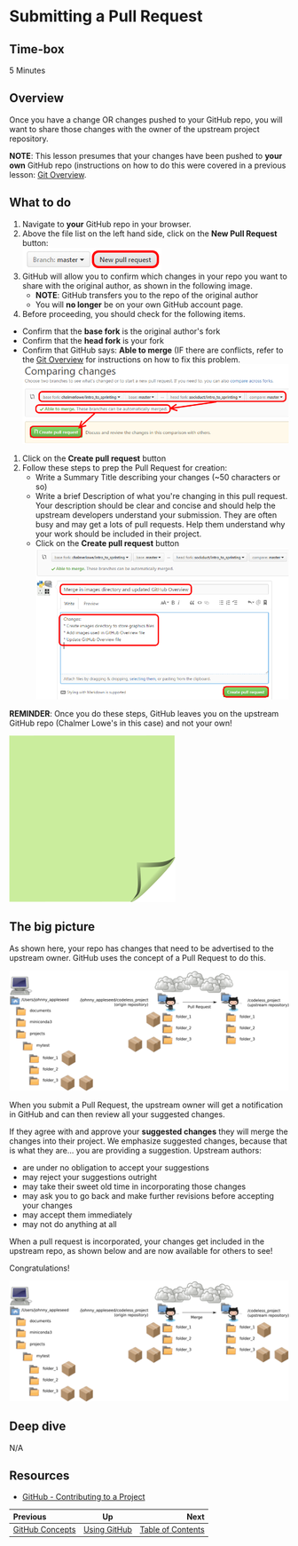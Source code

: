 <!-- begin auto-generated title section -->
# Submitting a Pull Request
<!-- end auto-generated section -->


## Time-box

5 Minutes


## Overview

Once you have a change OR changes pushed to your GitHub repo, you will want to share those changes with the owner of the upstream project repository.

**NOTE**: This lesson presumes that your changes have been pushed to **your own** GitHub repo (instructions on how to do this were covered in a previous lesson: [Git Overview](./git_overview.md).


## What to do

1. Navigate to **your** GitHub repo in your browser.
1. Above the file list on the left hand side, click on the **New Pull Request** button:<br>
![New Pull Request Button](images/new-pull-request-icon.png)
1. GitHub will allow you to confirm which changes in your repo you want to share with the original author, as shown in the following image.
   * **NOTE**: GitHub transfers you to the repo of the original author
   * You will **no longer** be on your own GitHub account page.
1. Before proceeding, you should check for the following items.
  * Confirm that the **base fork** is the original author's fork
  * Confirm that the **head fork** is your fork
  * Confirm that GitHub says: **Able to merge** (IF there are conflicts, refer to the [Git Overview](./lesson_05_git_overview.md) for instructions on how to fix this problem.<br>
![Create Pull Request One](images/create-pull-request-one.png)
1. Click on the **Create pull request** button
1. Follow these steps to prep the Pull Request for creation:
    * Write a Summary Title describing your changes (~50 characters or so)
    * Write a brief Description of what you're changing in this pull request. Your description should be clear and concise and should help the upstream developers understand your submission. They are often busy and may get a lots of pull requests. Help them understand why your work should be included in their project.
    * Click on the **Create pull request** button<br>
![Create Pull Request Two](images/create-pull-request-two.png)

**REMINDER**:  Once you do these steps, GitHub leaves you on the upstream GitHub repo (Chalmer Lowe's in this case) and not your own!

![green sticky note](images/Sticky-Note-02-Green-300px.png)


## The big picture

As shown here, your repo has changes that need to be advertised to the upstream owner. GitHub uses the concept of a Pull Request to do this.

![Pull Request](images/git_pull_request.png)

When you submit a Pull Request, the upstream owner will get a notification in GitHub and can then review all your suggested changes.

If they agree with and approve your **suggested changes** they will merge the changes into their project. We emphasize suggested changes, because that is what they are... you are providing a suggestion. Upstream authors:

* are under no obligation to accept your suggestions
* may reject your suggestions outright
* may take their sweet old time in incorporating those changes
* may ask you to go back and make further revisions before accepting your changes
* may accept them immediately
* may not do anything at all

When a pull request is incorporated, your changes get included in the upstream repo, as shown below and are now available for others to see!

Congratulations!

![Merge](images/github_merge.png)

## Deep dive

N/A


## Resources

* [GitHub - Contributing to a Project](https://git-scm.com/book/en/v2/GitHub-Contributing-to-a-Project)

<!-- begin auto-generated nav-links section -->
| Previous | Up | Next |
|:---------|:---:|-----:|
| [GitHub Concepts](./github_concepts.md) | [Using GitHub](./github_overview.md) | [Table of Contents](./README.md) |
<!-- end auto-generated section -->
